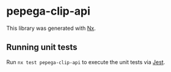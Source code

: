 # pepega-clip-api

This library was generated with [Nx](https://nx.dev).

## Running unit tests

Run `nx test pepega-clip-api` to execute the unit tests via [Jest](https://jestjs.io).
